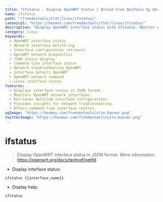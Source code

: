 ```yaml
---
title: "Ifstatus - Display OpenWRT Status | Online Free DevTools by Hexmos"
name: ifstatus
path: "/freedevtools/tldr/linux/ifstatus/"
canonical: "https://hexmos.com/freedevtools/tldr/linux/ifstatus/"
description: "Display OpenWRT interface status with Ifstatus. Monitor network interfaces, retrieve configurations, and troubleshoot network issues effectively. Free online tool, no registration required."
category: linux
keywords:
  - OpenWRT interface status
  - Network interface monitoring
  - Interface configuration retrieval
  - OpenWRT network diagnostics
  - JSON status display
  - Command-line interface status
  - Network troubleshooting OpenWRT
  - Interface details OpenWRT
  - OpenWRT network command
  - Linux interface status
features:
  - Displays interface status in JSON format.
  - Monitors OpenWRT network interfaces.
  - Retrieves detailed interface configurations.
  - Provides insights for network troubleshooting.
  - Offers command-line interface control.
ogImage: "https://hexmos.com/freedevtools/site-banner.png"
twitterImage: "https://hexmos.com/freedevtools/site-banner.png"
---
```


# ifstatus

> Display OpenWRT interface status in JSON format.
> More information: <https://openwrt.org/docs/techref/netifd>.

- Display interface status:

`ifstatus {{interface_name}}`

- Display help:

`ifstatus`
